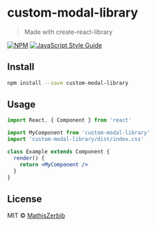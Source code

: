 # custom-modal-library

> Made with create-react-library

[![NPM](https://img.shields.io/npm/v/custom-modal-library.svg)](https://www.npmjs.com/package/custom-modal-library) [![JavaScript Style Guide](https://img.shields.io/badge/code_style-standard-brightgreen.svg)](https://standardjs.com)

## Install

```bash
npm install --save custom-modal-library
```

## Usage

```jsx
import React, { Component } from 'react'

import MyComponent from 'custom-modal-library'
import 'custom-modal-library/dist/index.css'

class Example extends Component {
  render() {
    return <MyComponent />
  }
}
```

## License

MIT © [MathisZerbib](https://github.com/MathisZerbib)
